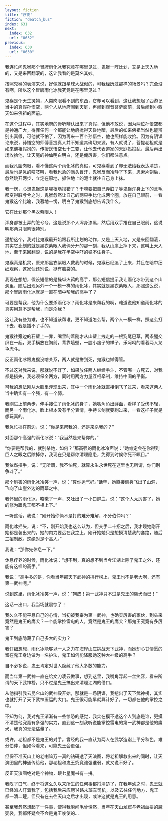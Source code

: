 ```yaml
---
layout: fiction
title: "疗伤"
fiction: "deatch_bus"
index: 631
next:
  index: 632
  url: "0632"
previous:
  index: 630
  url: "0630"
---
```

我连忙问鬼猴那个冒牌雨化冰我究竟在哪里见过，鬼猴一阵比划，又是上天入地的，又是来回翻滚的，这让我看的是莫名其妙。

按照鬼猴的表演来说，好像就跟星球大战似的，可我经历过那样的场景吗？完全没有啊，所以这个冒牌雨化冰我究竟是在哪里见过？

鬼猴是个天生灵物，人类肉眼看不到的东西，它却可以看到，这让我想起了西游记当中的真假孙悟空，两个人从地府闹到天庭，再闹到观音菩萨面前，最后闹到小西天如来佛祖的面前。

在这个过程中，其实地府的谛听辨认出来了真假，但他不敢说，因为两位孙悟空都是神通广大，得罪任何一个都能让地府搅得天昏地暗，最后的如来佛祖当然也能辨别出真假，可他就不怕了，因为再来一百个孙悟空，他也照样能收拾。因为有阴谋论来说，孙悟空的师傅菩提真人并不知道其确切来源，有人就说了，菩提老祖就是如来佛祖假扮的，传授送悟空七十二变，让他去代表道家的天庭捣捣乱，最后再出场收拾他，让天庭的神仙明白明白，还是俺厉害，你们都注意点。

而我凡胎肉眼，看不懂这两个雨化冰的真假，可鬼猴看到了却无法给我表达清楚，最后也是急的吱吱叫，看我也急的满头冒汗，鬼猴反而冷静了下来，思索片刻后，忽然跳开两步，立定在原地，抓住地上的泥土就往自己身上抹。

我一愣，心想鬼猴这是哪根筋搭错了？干嘛要把自己弄脏？等鬼猴浑身上下的茸毛都变得脏兮兮之时，鬼猴忽然让自己的两只手比化成两个圈，放在自己眼前，一看鬼猴这个比喻，我暮地一愣，明白了鬼猴到底想告诉我什么。

它在比划那个黑衣紫眼人！

浑身都被土弄的脏兮兮，这是说那个人浑身漆黑，然后用双手捂在自己眼前，这说明那两只眼睛很特别。

遥想这个，我对比鬼猴最开始跟我所比划的动作，又是上天入地，又是来回翻滚，其实它比划的就是黑衣紫眼人我俩分开的那一刻，我从山崖上掉下来，这叫上天入地，至于来回翻滚，说的是我在半空中吓的稳不住身子。

鬼猴真是机灵，原来那黑衣紫眼人救我的时候，鬼猴已经追了上来，并且在暗中细细观察，这家伙还别说，挺有脑袋的。

我现在想想，假设短信的是操纵火鸦的高手，那么短信提示我让雨化冰带到这个山洞里，随后出现另外一个一模一样的雨化冰，其实就是黑衣紫眼人，那照这么说，那个冒牌雨化冰就是一直在暗中帮我的高手了？

可要是帮我，他为什么要杀雨化冰？雨化冰是来帮我的啊，难道说他知道雨化冰的真实用意不是帮我，而是杀我？

这让我有些为难，也不知道该帮谁，更不知道怎么帮，两个人一模一样，照这么打下去，我是插不了手的。

鬼猴往旁边的石壁上一靠，嘴里叼着刚才从山壁上拽走的一根狗尾巴草，两条腿交织在一起，双手横放在胸前，背靠墙壁，一股小痞子的样子，乐呵呵的看着两人龙争虎斗。

反正雨化冰跟鬼猴没啥关系，两人就是拼到死，鬼猴也懒得管。

不过这对我来说，那就说不好了，如果放任两人继续争斗，不管哪一方死去，对我都是损失，我必须保全两方，同时用两方力量互相牵制，维持中间的平衡。

可我的想法刚从大脑里浮现出来，其中一个雨化冰就直接倒飞了过来，看来这两人当中确实有一个强，有一个弱。

我刚进上前两步，伸手接住了雨化冰的身子，她嘴角沁出鲜血，看样子受伤不轻，而另一个雨化冰，脸上根本没有半分表情，手持长剑就要刺过来，一看这样子就是想玩真的。

我急忙挡在前边，说：“你是来帮我的，还是来杀我的？”

对面那个高强的雨化冰说：“我当然是来帮你的。”

“你要是帮我的，就别杀她，如何？”那高强的雨化冰冷声说：“她肯定会在你得到巨人之眼之后除掉你，我现在只是帮你清理隐患，免得到时候你死不瞑目。”

我依然摆手，说：“无所谓，我不怕死，就算永生永世死在这里也无所谓，你们别争斗了。”

那个厉害的雨化冰冷笑一声，说：“算你运气好。”话毕，她直接侧身飞出了山洞，飞向了山崖外边的雨幕之中。

我怀里的雨化冰，咳嗽了一声，又吐出了一小口鲜血，说：“这个人太厉害了，她的修为跟鬼王都不相上下。”

一听这话，我说：“刚开始你俩不是打的难分难解，不分伯仲吗？”

雨化冰摇头，说：“不，刚开始我也这么认为，但交手二十招之后，我才现她刚开始都是装出来的，她的内力要远在我之上，刚开始她只是想摸清楚我的套路，随后三招制敌。这绝对是个高人。”

我说：“那你先休息一下。”

休息疗养的时候，雨化冰说：“想不到，真的想不到当今江湖上除了鬼王之外，还能有这样的高手。”

我说：“高手多的是，你看当年那天下武神的排行榜上，鬼王也不是老大啊，还有第一武神呢。”

说到这里，雨化冰冷笑一声，说：“狗皮！第一武神只不过是鬼王的鹰犬而已！”

这话一出口，我当场就震惊了！

我久久不能平息自己的心情，当初被我奉为第一武神，也确实厉害的家伙，到头来竟然是鬼王的鹰犬？一个能掌控雷电的人，竟然是鬼王的鹰犬？那鬼王究竟有多厉害？

鬼王到底隐藏了自己多大的实力？

我仔细想想，雨化冰能够以一人之力在海岸山庄挑战天下武神，而她却心甘情愿的留在鬼王身边做为一名护法，鬼王如何能降服她这种大神级的高手？

自不必多说，鬼王肯定对世人隐藏了他大多数的能力。

而当年第一武神一直在给文刀凌云做事，想到这里，我嘴角浮起一丝笑容，看来所谓的天下武神榜，只不过是鬼王搞出来清理江湖的借口。

从他指引我去昆仑山的武神殿开始，那就是一场阴谋，我挖出了天下武神榜，其实也就打开了天下武神噩运的大门。鬼王很可能早就算计好了，一切都在他的掌控之中。

不知为何，我对鬼王渐渐有一些惊恐的感觉，我实在摸不透这个人到底是谁，更摸不清楚他究竟有多强的实力，直到这一刻我听说能掌控雷电的第一武神都是他的鹰犬，我真的无法估量了。

或许，老祖都不是鬼王的对手。曾经的我一直认为两人在武学造诣上平分秋色，难分伯仲，但如今看来，可能鬼王会更强。

但保不准天山上的老喇嘛万一真的钻研透了天演图，将老祖解救出来的同时，让天演图里的神通传给他，那老祖和鬼王究竟谁强谁弱，就又说不好了。

反正天演图绝对是个神物，跟七星魔书有一拼。

我叹了口气，终于将这么久以来所生的任何事都捋清楚了，在我年幼之时，鬼王就已经派人盯着我了，包括我后来应聘14路末班车司机，以及去往任何地方，鬼王都一清二楚，但只有在去往天山之后才出现，或许这就是鬼王的用意。

甚至我忽然想起了一件事，使得我瞬间毛骨悚然，当年在天山龙窟与老祖血拼的魔婴裟，我都怀疑会不会是鬼王唆使的...